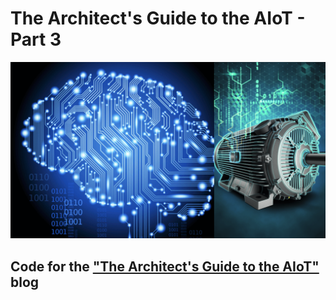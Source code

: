 # The Architect's Guide to the AIoT - Part 3
![aiot-3-motor-ai](/build-n-deploy/images/aiot-3-motor-ai.png)

## Code for the ["The Architect's Guide to the AIoT"](https://techblog.cisco.com/blog/architects-guide-to-aiot-3) blog
<!--  -->